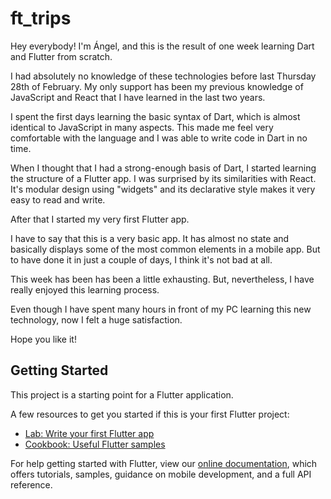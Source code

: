# ft_trips

Hey everybody!
I'm Ángel, and this is the result of one week learning Dart and Flutter from scratch.

I had absolutely no knowledge of these technologies before last Thursday 28th of February. My only support has been my previous knowledge of JavaScript and React that I have learned in the last two years.

I spent the first days learning the basic syntax of Dart, which is almost identical to JavaScript in many aspects. This made me feel very comfortable with the language and I was able to write code in Dart in no time.

When I thought that I had a strong-enough basis of Dart, I started learning the structure of a Flutter app. I was surprised by its similarities with React. It's modular design using "widgets" and its declarative style makes it very easy to read and write.

After that I started my very first Flutter app.

I have to say that this is a very basic app. It has almost no state and basically displays some of the most common elements in a mobile app. But to have done it in just a couple of days, I think it's not bad at all.

This week has been has been a little exhausting. But, nevertheless, I have really enjoyed this learning process. 

Even though I have spent many hours in front of my PC learning this new technology, now I felt a huge satisfaction.

Hope you like it!

## Getting Started

This project is a starting point for a Flutter application. 

  

A few resources to get you started if this is your first Flutter project:

- [Lab: Write your first Flutter app](https://flutter.io/docs/get-started/codelab)
- [Cookbook: Useful Flutter samples](https://flutter.io/docs/cookbook)

For help getting started with Flutter, view our 
[online documentation](https://flutter.io/docs), which offers tutorials, 
samples, guidance on mobile development, and a full API reference.
